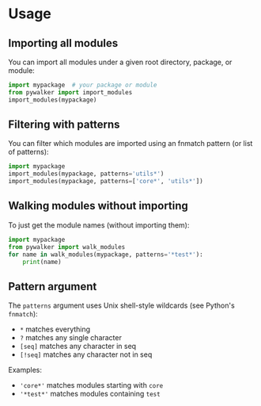 # Usage

## Importing all modules


You can import all modules under a given root directory, package, or module:

```python
import mypackage  # your package or module
from pywalker import import_modules
import_modules(mypackage)
```

## Filtering with patterns


You can filter which modules are imported using an fnmatch pattern (or list of patterns):


```python
import mypackage
import_modules(mypackage, patterns='utils*')
import_modules(mypackage, patterns=['core*', 'utils*'])
```

## Walking modules without importing

To just get the module names (without importing them):


```python
import mypackage
from pywalker import walk_modules
for name in walk_modules(mypackage, patterns='*test*'):
    print(name)
```

## Pattern argument

The `patterns` argument uses Unix shell-style wildcards (see Python's `fnmatch`):

- `*` matches everything
- `?` matches any single character
- `[seq]` matches any character in seq
- `[!seq]` matches any character not in seq

Examples:

- `'core*'` matches modules starting with `core`
- `'*test*'` matches modules containing `test`
